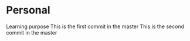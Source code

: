 # Personal
Learning purpose
This is the first commit in the master
This is the second commit in the master
